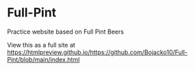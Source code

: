 # Full-Pint
Practice website based on Full Pint Beers

View this as a full site at https://htmlpreview.github.io/https://github.com/Bojacko10/Full-Pint/blob/main/index.html
